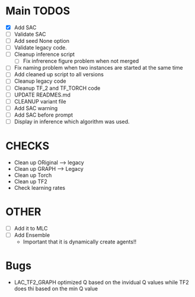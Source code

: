 # Main TODOS

- [x] Add SAC
- [ ] Validate SAC
- [ ] Add seed None option
- [ ] Validate legacy code.
- [ ] Cleanup inference script
  - [ ] Fix infrerence figure problem when not merged
- [ ] Fix naming problem when two instances are started at the same time
- [ ] Add cleaned up script to all versions
- [ ] Cleanup legacy code
- [ ] Cleanup TF_2 and TF_TORCH code
- [ ] UPDATE READMES.md
- [ ] CLEANUP variant file
- [ ] Add SAC warning
- [ ] Add SAC before prompt
- [ ] Display in inference which algorithm was used.

# CHECKS

- Clean up ORiginal --> legacy
- Clean up GRAPH --> Legacy
- Clean up Torch
- Clean up TF2
- Check learning rates

# OTHER

- [ ] Add it to MLC
- [ ] Add Ensemble
  - Important that it is dynamically create agents!!

# Bugs

- LAC_TF2_GRAPH optimized Q based on the invidual Q values while TF2 does thi based on the min Q value

